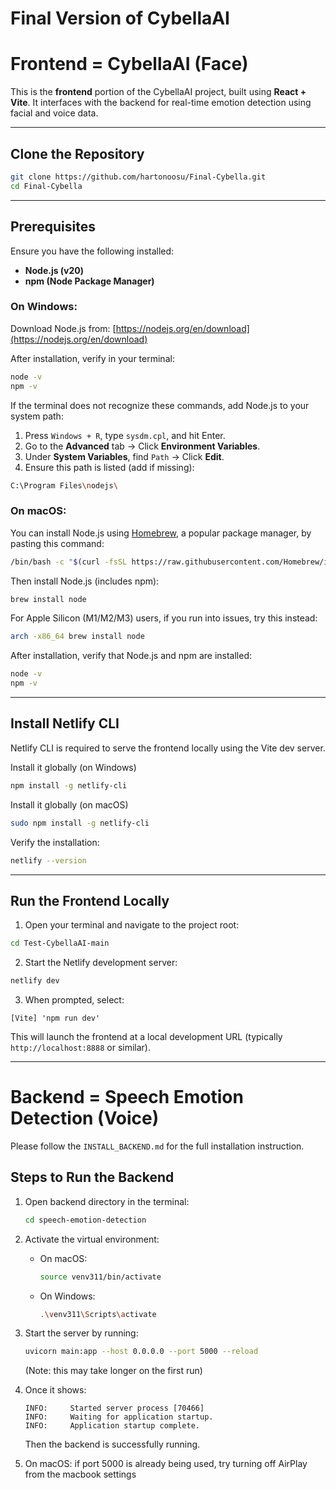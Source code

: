 # Final Version of CybellaAI

# Frontend = CybellaAI  (Face)

This is the **frontend** portion of the CybellaAI project, built using **React + Vite**. It interfaces with the backend for real-time emotion detection using facial and voice data.

---

## Clone the Repository

```bash
git clone https://github.com/hartonoosu/Final-Cybella.git
cd Final-Cybella
```

---

## Prerequisites

Ensure you have the following installed:

* **Node.js (v20)**
* **npm (Node Package Manager)**

### On Windows: 

Download Node.js from: [https://nodejs.org/en/download](https://nodejs.org/en/download)

After installation, verify in your terminal:

```bash
node -v
npm -v
```

If the terminal does not recognize these commands, add Node.js to your system path:

1. Press `Windows + R`, type `sysdm.cpl`, and hit Enter.
2. Go to the **Advanced** tab → Click **Environment Variables**.
3. Under **System Variables**, find `Path` → Click **Edit**.
4. Ensure this path is listed (add if missing):

```bash
C:\Program Files\nodejs\
```

### On macOS:
You can install Node.js using [Homebrew](https://brew.sh/), a popular package manager, by pasting this command:

```bash
/bin/bash -c "$(curl -fsSL https://raw.githubusercontent.com/Homebrew/install/HEAD/install.sh)"
```

Then install Node.js (includes npm):

```bash
brew install node
```

For Apple Silicon (M1/M2/M3) users, if you run into issues, try this instead:
```bash
arch -x86_64 brew install node
```

After installation, verify that Node.js and npm are installed:

```bash
node -v
npm -v
```

---

## Install Netlify CLI

Netlify CLI is required to serve the frontend locally using the Vite dev server.

Install it globally (on Windows)

```bash
npm install -g netlify-cli
```

Install it globally (on macOS)

```bash
sudo npm install -g netlify-cli
```

Verify the installation:

```bash
netlify --version
```

---

## Run the Frontend Locally

1. Open your terminal and navigate to the project root:

```bash
cd Test-CybellaAI-main
```

2. Start the Netlify development server:

```bash
netlify dev
```

3. When prompted, select:

```
[Vite] 'npm run dev'
```

This will launch the frontend at a local development URL (typically `http://localhost:8888` or similar).

---

# Backend = Speech Emotion Detection (Voice)

Please follow the `INSTALL_BACKEND.md` for the full installation instruction.

## Steps to Run the Backend

1. Open backend directory in the terminal:

    ```bash
    cd speech-emotion-detection
    ```

2. Activate the virtual environment:

    - On macOS:
        ```bash
        source venv311/bin/activate
        ```
    - On Windows:
        ```bash
        .\venv311\Scripts\activate
        ```

3. Start the server by running:

    ```bash
    uvicorn main:app --host 0.0.0.0 --port 5000 --reload
    ```

    (Note: this may take longer on the first run)

4. Once it shows:

    ```
    INFO:     Started server process [70466]
    INFO:     Waiting for application startup.
    INFO:     Application startup complete.
    ```

    Then the backend is successfully running.

5. On macOS: if port 5000 is already being used, try turning off AirPlay from the macbook settings

